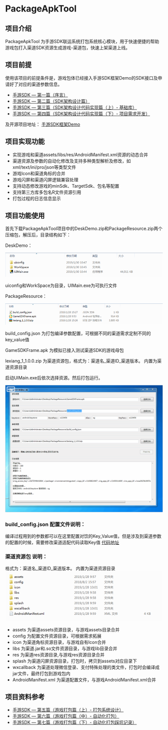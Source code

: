 # PackageApkTool

## 项目介绍
PackageApkTool 为手游SDK联运系统打包系统核心模块，用于快速便捷的帮助游戏包打入渠道SDK资源生成游戏-渠道包，快速上架渠道上线。


## 项目前提
使用该项目的前提条件是，游戏包体已经接入手游SDK框架Demo的SDK接口及申请好了对应的渠道参数信息。

* [手游SDK — 第一篇（序言）](https://www.jianshu.com/p/44e844ad7308)
* [手游SDK — 第二篇（SDK架构设计篇）](https://www.jianshu.com/p/0d27ee9f7f3a)
* [手游SDK — 第三篇（SDK架构设计代码实现篇（上）- 基础库）](https://www.jianshu.com/p/152fd3af1193)
* [手游SDK — 第四篇（SDK架构设计代码实现篇（下）- 项目需求开发）](https://www.jianshu.com/p/4d513b93dc3d)

及开源项目地址：
[手游SDK框架Demo](https://github.com/Bzaigege/GameSDKFrameDemo)



## 项目实现功能

* 实现游戏和渠道assets/libs/res/AndroidManifest.xml资源的动态合并
* 渠道资源及参数的自动化修改及支持多种类型解析及修改，如xml/text/ini/pro/json等类型文件
* 游戏Icon和渠道角标的合并
* 游戏闪屏和渠道闪屏逻辑兼容处理
* 支持动态修改游戏的minSdk、TargetSdk、包名等配置
* 支持第三方库多包名R文件资源引用
* 打包过程的日志信息显示


## 项目功能使用

首先下载PackageApkTool项目中的DeskDemo.zip和PackageResource.zip两个压缩包，解压后，目录结构如下：

DeskDemo： 

![image text](https://github.com/Bzaigege/PackageApkTool/blob/master/git/DeskDemoDir.png)

uiconfig和WorkSpace为目录，UIMain.exe为可执行文件

PackageResource：

![image text](https://github.com/Bzaigege/PackageApkTool/blob/master/git/PackageResourceDir.png)

build_config.json 为打包编译参数配置，可根据不同的渠道需求定制不同的key_value值

GameSDKFrame.apk 为模拟已接入测试渠道SDK的游戏母包

lexiang_1_1.0.0.zip 为渠道资源包，格式为：渠道名_渠道ID_渠道版本。 内置为渠道资源目录

启动UIMain.exe后依次选择资源。然后打包运行。

![image text](https://github.com/Bzaigege/PackageApkTool/blob/master/git/%E6%89%93%E5%8C%85.gif)

### build_config.json 配置文件说明：
编译过程用到的参数都可以在这里配置对饮的Key_Value值，但是涉及到渠道参数的配置的时候，需要修改渠道适配代码读取Key值
[代码地址](https://github.com/Bzaigege/PackageApkTool/tree/master/channel/special)

### 渠道资源包 说明：
格式为：渠道名_渠道ID_渠道版本。 内置为渠道资源目录 
![image text](https://github.com/Bzaigege/PackageApkTool/blob/master/git/channelresource.png)

* assets 为渠道assets资源目录，与游戏assets目录合并
* config 为配置文件资源目录，可根据需求拓展
* icon 为渠道角标资源目录，与游戏自有Icon合并
* libs 为渠道.jar和.so文件资源目录，与游戏lib目录合并
* res 为渠道res资源目录,与游戏res资源目录合并
* splash 为渠道闪屏资源目录，打包时，拷贝到assets对应目录下
* wxcallback 为渠道处理微信登录、支付特殊处理的类文件，打包时会编译成jar文件，最终打包到游戏包内
* AndroidManifest.xml 为渠道配置文件，与游戏AndroidManifest.xml合并


## 项目资料参考

* [手游SDK — 第五篇（游戏打包篇（上）- 打包系统设计）](https://www.jianshu.com/p/e86e106304d3)
* [手游SDK — 第六篇（游戏打包篇（中）- 自动化打包）](https://www.jianshu.com/p/e75dceb6c7f2)
* [手游SDK — 第七篇（游戏打包篇（下）- 自动化打包踩坑记录）](https://www.jianshu.com/p/16f852b3aabb)



